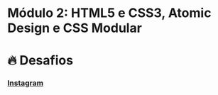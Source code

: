 # Módulo 2: HTML5 e CSS3, Atomic Design e CSS Modular

# :fire: Desafios 

### [Instagram](https://github.com/Luuck4s/AceleraDev-React/tree/master/Modulo%202/Instagram)